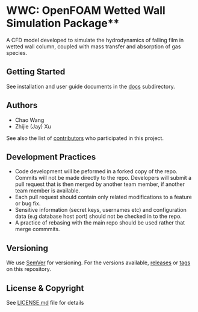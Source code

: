 # WWC: OpenFOAM Wetted Wall Simulation Package**
A CFD model developed to simulate the hydrodynamics of falling film in wetted wall column, coupled with mass transfer and absorption of gas species.

## Getting Started
See installation and user guide documents in the [docs](docs) subdirectory.

## Authors
* Chao Wang
* Zhijie (Jay) Xu

See also the list of [contributors](../../contributors) who participated in this project.

## Development Practices
* Code development will be peformed in a forked copy of the repo. Commits will not be 
  made directly to the repo. Developers will submit a pull request that is then merged
  by another team member, if another team member is available.
* Each pull request should contain only related modifications to a feature or bug fix.  
* Sensitive information (secret keys, usernames etc) and configuration data 
  (e.g database host port) should not be checked in to the repo.
* A practice of rebasing with the main repo should be used rather that merge commmits.

## Versioning
We use [SemVer](http://semver.org/) for versioning. For the versions available, 
[releases](../../releases) or [tags](../..//tags) on this repository. 

## License & Copyright
See [LICENSE.md](LICENSE.md) file for details
